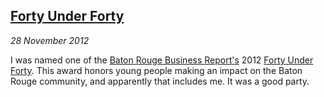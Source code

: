 ## [Forty Under Forty][article]

*28 November 2012*

I was named one of the [Baton Rouge Business Report's][brbr] 2012 [Forty Under Forty][article]. This award honors young people making an impact on the Baton Rouge community, and apparently that includes me. It was a good party.

[brbr]: http://businessreport.com
[article]: http://businessreport.com/2012/Forty-Under-40/Robert-Kooima